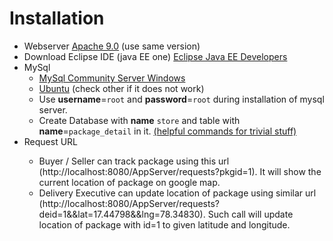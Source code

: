 <h1> Installation</h1>

* Webserver  [Apache 9.0](https://tomcat.apache.org/download-90.cgi) (use same version)
* Download Eclipse IDE (java EE one) [Eclipse Java EE Developers](https://www.eclipse.org/downloads/packages/release/Oxygen/3) 
* MySql
  * [MySql Community Server Windows](https://dev.mysql.com/downloads/mysql/)
  * [Ubuntu](https://www.digitalocean.com/community/tutorials/how-to-install-mysql-on-ubuntu-16-04) (check other if it does not work)
  * Use <b>username</b>=`root` and <b>password</b>=`root` during installation of mysql server.
  * Create Database with <b>name</b> `store` and table with <b>name</b>=`package_detail` in it. [(helpful commands for trivial stuff)](https://www.a2hosting.in/kb/developer-corner/mysql/managing-mysql-databases-and-users-from-the-command-line)
* <h>Request URL <h>
  * Buyer / Seller can track package using this url (http://localhost:8080/AppServer/requests?pkgid=1). It will show the current location    of package on google map.
  * Delivery Executive can update location of package using similar url (http://localhost:8080/AppServer/requests?deid=1&&lat=17.44798&&lng=78.34830). Such call will update location of package with id=1 to given latitude and longitude.
